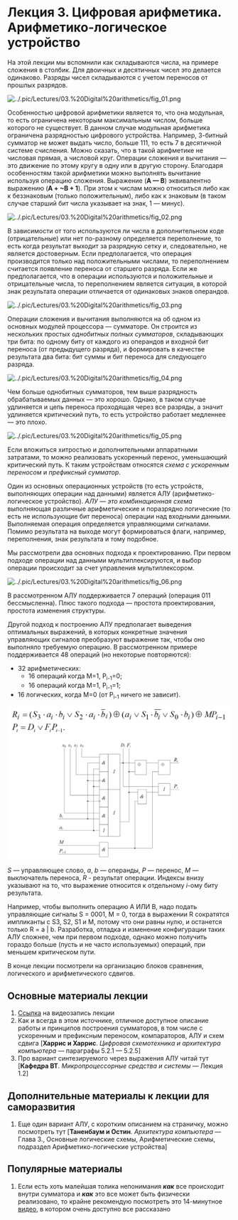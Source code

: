 # Лекция 3. Цифровая арифметика. Арифметико-логическое устройство

На этой лекции мы вспомнили как складываются числа, на примере сложения в столбик. Для двоичных и десятичных чисел это делается одинаково. Разряды чисел складываются с учетом переносов от прошлых разрядов.

![../.pic/Lectures/03.%20Digital%20arithmetics/fig_01.png](../.pic/Lectures/03.%20Digital%20arithmetics/fig_01.png)

Особенностью цифровой арифметики является то, что она модульная, то есть ограничена некоторым максимальным числом, больше которого не существует. В данном случае модульная арифметика ограничена разрядностью цифрового устройства. Например, 3-битный сумматор не может выдать число, больше 111, то есть 7 в десятичной системе счисления. Можно сказать, что в такой арифметике не числовая прямая, а числовой круг. Операции сложения и вычитания — это движение по этому кругу в одну или в другую сторону. Благодаря особенностям такой арифметики можно выполнять вычитание используя операцию сложения. Выражение (**A — B**) эквивалентно выражению (**A + ~B + 1**). При этом к числам можно относиться либо как к беззнаковым (только положительным), либо как к знаковым (в таком случае старший бит числа указывает на знак, 1 — минус).

![../.pic/Lectures/03.%20Digital%20arithmetics/fig_02.png](../.pic/Lectures/03.%20Digital%20arithmetics/fig_02.png)

В зависимости от того используются ли числа в дополнительном коде (отрицательные) или нет по-разному определяется переполнение, то есть когда результат выходит за разрядную сетку и, следовательно, не является достоверным. Если предполагается, что операция производится только над положительными числами, то переполнением считается появление переноса от старшего разряда. Если же предполагается, что в операции используются и положительные и отрицательные числа, то переполнением является ситуация, в которой знак результата операции отличается от одинаковых знаков операндов.

![../.pic/Lectures/03.%20Digital%20arithmetics/fig_03.png](../.pic/Lectures/03.%20Digital%20arithmetics/fig_03.png)

Операции сложения и вычитания выполняются на об одном из основных модулей процессора — сумматоре. Он строится из нескольких простых *однобитных полных сумматоров*, складывающих три бита: по одному биту от каждого из операндов и входной бит переноса (от предыдущего разряда), и формировать в качестве результата два бита: бит суммы и бит переноса для следующего разряда.

![../.pic/Lectures/03.%20Digital%20arithmetics/fig_04.png](../.pic/Lectures/03.%20Digital%20arithmetics/fig_04.png)

Чем больше однобитных сумматоров, тем выше разрядность обрабатываемых данных — это хорошо. Однако, в таком случае удлиняется и цепь переноса проходящая через все разряды, а значит удлиняется критический путь, то есть устройство работает медленнее — это плохо.

![../.pic/Lectures/03.%20Digital%20arithmetics/fig_05.png](../.pic/Lectures/03.%20Digital%20arithmetics/fig_05.png)

Если вложиться хитростью и дополнительными аппаратными затратами, то можно реализовать ускоренный перенос, уменьшающий критический путь. К таким устройствам относятся *схема с ускоренным переносом* и *префиксный сумматор*.

Один из основных операционных устройств (то есть устройств, выполняющих операции над данными) является АЛУ (арифметико-логическое устройство). *АЛУ — это комбинационная схема* выполняющая различные арифметические и поразрядно логические (то есть не использующие бит переноса) операции над входными данными. Выполняемая операция определяется управляющими сигналами. Помимо результата на выходе могут формироваться флаги, например, переполнения, знак результата и тому подобное.

Мы рассмотрели два основных подхода к проектированию. При первом подходе операции над данными мультиплексируются, и выбор операции происходит за счет управления мультиплексором.

![../.pic/Lectures/03.%20Digital%20arithmetics/fig_06.png](../.pic/Lectures/03.%20Digital%20arithmetics/fig_06.png)

В рассмотренном АЛУ поддерживается 7 операций (операция 011 бессмысленна). Плюс такого подхода — простота проектирования, простота изменения структуры.

Другой подход к построению АЛУ предполагает выведения оптимальных выражений, в которых конкретные значения управляющих сигналов преобразуют выражение так, чтобы оно выполняло требуемую операцию. В рассмотренном примере поддерживается 48 операций (но некоторые повторяются):

- 32 арифметических:
  - 16 операций когда M=1, P<sub>i-1</sub>=0;
  - 16 операций когда M=1, P<sub>i-1</sub>=1;
- 16 логических, когда M=0 (от P<sub>i-1</sub> ничего не зависит).

![../.pic/Lectures/03.%20Digital%20arithmetics/fig_02.png](../.pic/Lectures/03.%20Digital%20arithmetics/fig_07.png)

*S* — управляющее слово, *a*, *b* — операнды, *P* — перенос, *M* — выключатель переноса, *R* - результат операции. Индексы внизу указывают на то, что выражение относится к отдельному *i*-ому биту результата.

Например, чтобы выполнить операцию A ИЛИ B, надо подать управляющие сигналы S = 0001, M = 0, тогда в выражении R сократятся импликанты с S3, S2, S1 и M, потому что они равны нулю, и останется только R = a | b. Разработка, отладка и изменение конфигурации таких АЛУ сложнее, чем при первом подходе, однако можно получить гораздо больше (пусть и не часто используемых) операций, при меньшем критическом пути.

В конце лекции посмотрели на организацию блоков сравнения, логического и арифметического сдвигов.

## Основные материалы лекции

1. [Ссылка](https://www.youtube.com/watch?v=eXW6Q4jPkmQ) на видеозапись лекции
2. Как и всегда в этом источнике, отличное доступное описание работы и принципов построения сумматоров, в том числе с ускоренным и префиксным переносом, компараторов, АЛУ и схем сдвига [**Харрис и Харрис**. *Цифровая схемотехника и архитектура компьютера —* параграфы 5.2.1 — 5.2.5]
3. Про вариант синтезируемого через выражения АЛУ читай тут [**Кафедра ВТ**. *Микропроцессорные средства и системы* — Лекция 1.2]

## Дополнительные материалы к лекции для саморазвития

1. Еще один вариант АЛУ, с коротким описанием на страничку, можно посмотреть тут [**Таненбаум и Остин**. *Архитектура компьютера* — Глава 3., Основные логические схемы, Арифметические схемы, подраздел Арифметико-логические устройства]

## Популярные материалы

1. Если есть хоть малейшая толика непонимания ***как*** все происходит внутри сумматора и ***как*** это все может быть физически реализовано, то крайне рекомендую посмотреть это 14-минутное [видео](https://www.youtube.com/watch?v=YuSgZ173Utg), в котором очень доступно все рассказано
